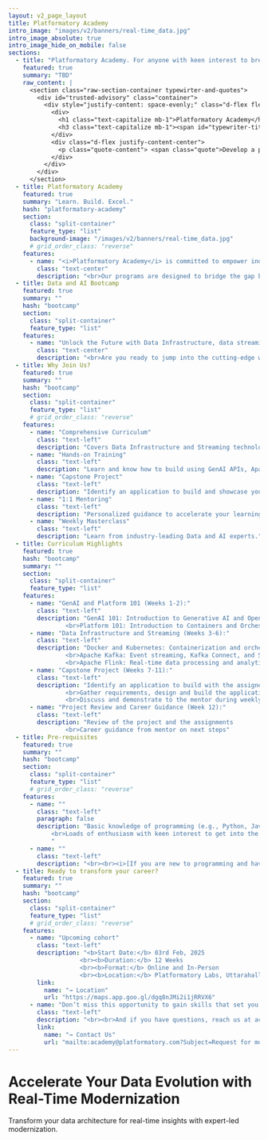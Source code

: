 ```yaml
---
layout: v2_page_layout
title: Platformatory Academy
intro_image: "images/v2/banners/real-time_data.jpg"
intro_image_absolute: true
intro_image_hide_on_mobile: false
sections:
  - title: "Platformatory Academy. For anyone with keen interest to break into Data and AI."
    featured: true
    summary: "TBD"
    raw_content: |
      <section class="raw-section-container typewirter-and-quotes">
        <div id="trusted-advisory" class="container">
          <div style="justify-content: space-evenly;" class="d-flex flex-column h-100 ">
            <div>
              <h1 class="text-capitalize mb-1">Platformatory Academy</h1>
              <h3 class="text-capitalize mb-1"><span id="typewriter-title" >Embrace the world of Data & AI.</span></h3>
            </div>
            <div class="d-flex justify-content-center">
              <p class="quote-content"> <span class="quote">Develop a passion for learning. If you do, you will never cease to grow.</span>  – Anthony J. D'Angelo</p>
            </div>
          </div>  
        </div>
      </section>
  - title: Platformatory Academy
    featured: true
    summary: "Learn. Build. Excel."
    hash: "platformatory-academy"
    section:
      class: "split-container"
      feature_type: "list"
      background-image: "/images/v2/banners/real-time_data.jpg"
      # grid_order_class: "reverse"
    features:
      - name: "<i>Platformatory Academy</i> is committed to empower individuals to upskill on Data and AI."
        class: "text-center"
        description: "<br>Our programs are designed to bridge the gap between theory and practice, offering hands-on experience from seasoned practitioners. Understanding real-world scenarios and challenges, participants gain the expertise they need to excel as platform and data engineers, ready to handle the dynamic challenges in an organization."
  - title: Data and AI Bootcamp
    featured: true
    summary: ""
    hash: "bootcamp"
    section:
      class: "split-container"
      feature_type: "list"
    features:
      - name: "Unlock the Future with Data Infrastructure, data streaming and GenAI"
        class: "text-center"
        description: "<br>Are you ready to jump into the cutting-edge world of Data Streaming and Generative AI?<br><br>Join our 3-month immersive bootcamp to master the technologies, tools and techniques in building tomorrow’s digital landscape."
  - title: Why Join Us?
    featured: true
    summary: ""
    hash: "bootcamp"
    section:
      class: "split-container"
      feature_type: "list"
      # grid_order_class: "reverse"
    features:
      - name: "Comprehensive Curriculum"
        class: "text-left"
        description: "Covers Data Infrastructure and Streaming technologies and Generative AI"
      - name: "Hands-on Training"
        class: "text-left"
        description: "Learn and know how to build using GenAI APIs, Apache Kafka and Apache Flink"
      - name: "Capstone Project"
        class: "text-left"
        description: "Identify an application to build and showcase your learning and expertise"
      - name: "1:1 Mentoring"
        class: "text-left"
        description: "Personalized guidance to accelerate your learning and career journey."
      - name: "Weekly Masterclass"
        class: "text-left"
        description: "Learn from industry-leading Data and AI experts."
  - title: Curriculum Highlights
    featured: true
    hash: "bootcamp"
    summary: ""
    section:
      class: "split-container"
      feature_type: "list"
    features:
      - name: "GenAI and Platform 101 (Weeks 1-2):"
        class: "text-left"
        description: "GenAI 101: Introduction to Generative AI and OpenAI APIs
                <br>Platform 101: Introduction to Containers and Orchestrations"
      - name: "Data Infrastructure and Streaming (Weeks 3-6):"
        class: "text-left"
        description: "Docker and Kubernetes: Containerization and orchestration for scalable applications.
                <br>Apache Kafka: Event streaming, Kafka Connect, and Streams API.
                <br>Apache Flink: Real-time data processing and analytics."
      - name: "Capstone Project (Weeks 7-11):"
        class: "text-left"
        description: "Identify an application to build with the assigned mentor
                <br>Gather requirements, design and build the application.
                <br>Discuss and demonstrate to the mentor during weekly calls"
      - name: "Project Review and Career Guidance (Week 12):"
        class: "text-left"
        description: "Review of the project and the assignments
                <br>Career guidance from mentor on next steps"
  - title: Pre-requisites
    featured: true
    summary: ""
    hash: "bootcamp"
    section:
      class: "split-container"
      feature_type: "list"
      # grid_order_class: "reverse"
    features:
      - name: ""
        class: "text-left"
        paragraph: false
        description: "Basic knowledge of programming (e.g., Python, Java, or similar languages)
            <br>Loads of enthusiasm with keen interest to get into the field of computer science specifically in data infrastructure and streaming technologies!
            "
      - name: ""
        class: "text-left"
        description: "<br><br><i>[If you are new to programming and have keen interest in joining, let us know when you reach us and we will guide you and support you to fulfill the prerequisites of this program]</i>"
  - title: Ready to transform your career?
    featured: true
    summary: ""
    hash: "bootcamp"
    section:
      class: "split-container"
      feature_type: "list"
      # grid_order_class: "reverse"
    features:
      - name: "Upcoming cohort"
        class: "text-left"
        description: "<b>Start Date:</b> 03rd Feb, 2025
                    <br><b>Duration:</b> 12 Weeks
                    <br><b>Format:</b> Online and In-Person
                    <br><b>Location:</b> Platformatory Labs, Uttarahalli, Bangalore"
        link:
          name: "→ Location"
          url: "https://maps.app.goo.gl/dgq8nJMi2i1jRRVX6"         
      - name: "Don’t miss this opportunity to gain skills that set you apart. Seats are limited—secure yours today!"
        class: "text-left"
        description: "<br><br>And if you have questions, reach us at academy@platformatory.com. Lets envision and build the future together!"
        link:
          name: "→ Contact Us"
          url: "mailto:academy@platformatory.com?Subject=Request for more info on Data and AI Bootcamp" 
---
```


# Accelerate Your Data Evolution with Real-Time Modernization

Transform your data architecture for real-time insights with expert-led modernization.